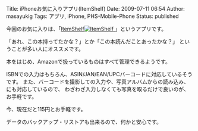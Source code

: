 Title: iPhoneお気に入りアプリ(ItemShelf)
Date: 2009-07-11 06:54
Author: masayukig
Tags: アプリ, iPhone, PHS-Mobile-Phone
Status: published

今回のお気に入りは、「[ItemShelf![ItemShelf](http://ax.itunes.apple.com/images/badgeitunes61x15dark.gif)
](http://click.linksynergy.com/fs-bin/stat?id=6ZMj3qNtbOQ&offerid=94348&type=3&subid=0&tmpid=2192&RD_PARM1=http%253A%252F%252Fitunes.apple.com%252FWebObjects%252FMZStore.woa%252Fwa%252FviewSoftware%253Fid%253D298454705%2526mt%253D8%2526uo%253D6%2526partnerId%253D30)」というアプリです。

「あれ、この本持ってたかな？」とか「この本読んだことあったかな？」
ということが多い人にオススメです。

本をはじめ、Amazonで扱っているものはすべて管理できるようです。

ISBNでの入力はもちろん、ASIN/JAN/EAN/UPCバーコードに対応しているそうです。
また、バーコードを撮影しての入力や、写真アルバムからの読み込み、にも対応しているので、
わざわざ入力しなくても写真を取るだけで良いのが、お手軽です。

今、現在だと115円とお手軽です。

データのバックアップ・リストアも出来るので、何かと安心です。
